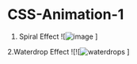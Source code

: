 # CSS-Animation-1
1. Spiral Effect
![![image](https://user-images.githubusercontent.com/32816069/152057455-2ee38a24-7db1-4570-b264-1db66eac2c6f.png)
]

2.Waterdrop Effect
![![![waterdrops](https://user-images.githubusercontent.com/32816069/153468091-c9fd0eaf-6170-4e39-9708-81fd80bc2807.png)
]

